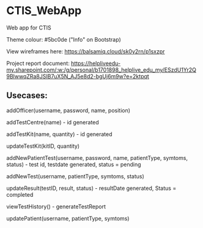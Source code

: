 # CTIS_WebApp
Web app for CTIS

Theme colour: #5bc0de ("Info" on Bootstrap)

View wireframes here: https://balsamiq.cloud/sk0y2rn/p1sxzpr

Project report document: https://helpliveedu-my.sharepoint.com/:w:/g/personal/b1701898_helplive_edu_my/ESzdU1Yr2Q9BlwwqZRa8JSIB7uX5N_AJ5e8d2-bgUj6m9w?e=2ktpqt

## Usecases: 

addOfficer(username, password, name, position)

addTestCentre(name) - id generated 

addTestKit(name, quantity)  - id generated 

updateTestKit(kitID, quantity) 

addNewPatientTest(username, password, name, patientType, symtoms, status) - test id, testdate generated, status = pending
	
addNewTest(username, patientType, symtoms, status) 

updateResult(testID, result, status) - resultDate generated, Status = completed

viewTestHistory() - generateTestReport

updatePatient(username, patientType, symtoms) 


